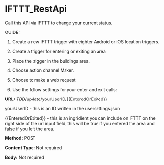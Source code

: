 # IFTTT_RestApi
Call this API via IFTTT to change your current status.

GUIDE:

1. Create a new IFTTT trigger with eighter Android or iOS location triggers.

2. Create a trigger for entering or exiting an area

3. Place the trigger in the buildings area.

4. Choose action channel Maker.

5. Choose to make a web request

6. Use the follow settings for your enter and exit calls:

<b>URL:</b> *TBD*/update/yourUserID/{{EnteredOrExited}}

yourUserID - this is an ID written in the usersettings.json

{{EnteredOrExited}} - this is an ingridient you can include on IFTTT on the right side of the url input field, this will be true if you entered the area and false if you left the area.

<b>Method:</b> POST

<b>Content Type:</b> Not required

<b>Body:</b> Not required